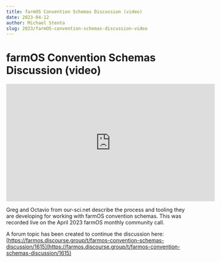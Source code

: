 ```yaml
---
title: farmOS Convention Schemas Discussion (video)
date: 2023-04-12
author: Michael Stenta
slug: 2023/farmOS-convention-schemas-discussion-video
---
```


# farmOS Convention Schemas Discussion (video)

<iframe width="560" height="315" src="https://www.youtube.com/embed/Qt1EFlGEpGc" title="YouTube video player" frameborder="0" allow="accelerometer; autoplay; clipboard-write; encrypted-media; gyroscope; picture-in-picture" allowfullscreen></iframe>

Greg and Octavio from our-sci.net describe the process and tooling they are
developing for working with farmOS convention schemas. This was recorded live on
the April 2023 farmOS monthly community call.

A forum topic has been created to continue the discussion here:
[https://farmos.discourse.group/t/farmos-convention-schemas-discussion/1615](https://farmos.discourse.group/t/farmos-convention-schemas-discussion/1615)
